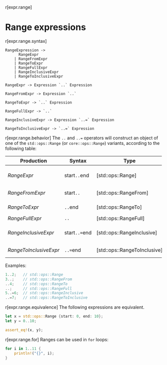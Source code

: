 r[expr.range]
# Range expressions

r[expr.range.syntax]
```grammar,expressions
RangeExpression ->
      RangeExpr
    | RangeFromExpr
    | RangeToExpr
    | RangeFullExpr
    | RangeInclusiveExpr
    | RangeToInclusiveExpr

RangeExpr -> Expression `..` Expression

RangeFromExpr -> Expression `..`

RangeToExpr -> `..` Expression

RangeFullExpr -> `..`

RangeInclusiveExpr -> Expression `..=` Expression

RangeToInclusiveExpr -> `..=` Expression
```

r[expr.range.behavior]
The `..` and `..=` operators will construct an object of one of the `std::ops::Range` (or `core::ops::Range`) variants, according to the following table:

| Production             | Syntax        | Type                         | Range                 |
|------------------------|---------------|------------------------------|-----------------------|
| _RangeExpr_            | start`..`end  | [std::ops::Range]            | start &le; x &lt; end |
| _RangeFromExpr_        | start`..`     | [std::ops::RangeFrom]        | start &le; x          |
| _RangeToExpr_          | `..`end       | [std::ops::RangeTo]          |            x &lt; end |
| _RangeFullExpr_        | `..`          | [std::ops::RangeFull]        |            -          |
| _RangeInclusiveExpr_   | start`..=`end | [std::ops::RangeInclusive]   | start &le; x &le; end |
| _RangeToInclusiveExpr_ | `..=`end      | [std::ops::RangeToInclusive] |            x &le; end |

Examples:

```rust
1..2;   // std::ops::Range
3..;    // std::ops::RangeFrom
..4;    // std::ops::RangeTo
..;     // std::ops::RangeFull
5..=6;  // std::ops::RangeInclusive
..=7;   // std::ops::RangeToInclusive
```

r[expr.range.equivalence]
The following expressions are equivalent.

```rust
let x = std::ops::Range {start: 0, end: 10};
let y = 0..10;

assert_eq!(x, y);
```

r[expr.range.for]
Ranges can be used in `for` loops:

```rust
for i in 1..11 {
    println!("{}", i);
}
```
